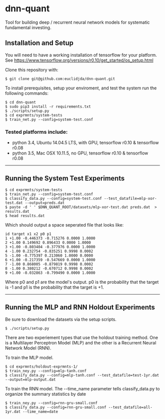# dnn-quant

Tool for building deep / recurrent neural network models for systematic fundamental investing.

## Installation and Setup

You will need to have a working installation of tensorflow for your platform.
See https://www.tensorflow.org/versions/r0.10/get_started/os_setup.html

Clone this repository with:

```shell
$ git clone git@github.com:euclidjda/dnn-quant.git
```

To install prerequisites, setup your enviroment, and test the system run the following commands:

```shell
$ cd dnn-quant
$ sudo pip3 install -r requirements.txt
$ ./scripts/setup.py
$ cd exprmnts/system-tests
$ train_net.py --config=system-test.conf
```

### Tested platforms include:
- python 3.4, Ubuntu 14.04.5 LTS, with GPU, tensorflow r0.10 & tensorflow r0.08
- python 3.5, Mac OSX 10.11.5, no GPU, tensorflow r0.10 & tensorflow r0.08


---


## Running the System Test Experiments

```shell
$ cd exprmnts/system-tests
$ train_net.py --config=system-test.conf
$ classify_data.py --config=system-test.conf --test_datafile=mlp-xor-test.dat --output=preds.dat
$ paste -d ' ' $DNN_QUANT_ROOT/datasets/mlp-xor-test.dat preds.dat  > results.dat
$ head results.dat
```

Which should output a space seperated file that looks like:

```shell
id target x1 x2 p0 p1
1 +1.00 -0.446373 -0.715276 0.0000 1.0000
2 +1.00 0.149692 0.896433 0.0000 1.0000
3 +1.00 -0.803404 -0.377976 0.0000 1.0000
4 -1.00 0.232754 -0.835251 0.9998 0.0002
5 -1.00 -0.775397 0.213060 1.0000 0.0000
6 +1.00 -0.217359 -0.547669 0.0000 1.0000
7 -1.00 0.868005 -0.879819 0.9998 0.0002
8 -1.00 0.380212 -0.670712 0.9998 0.0002
9 +1.00 -0.032863 -0.799490 0.0000 1.0000
```

Where p0 and p1 are the model's output. p0 is the probability that the
target is -1 and p1 is the probability that the target is +1.


---



## Running the MLP and RNN Holdout Experiments

Be sure to download the datasets via the setup scripts.

```shell
$ ./scripts/setup.py
```

There are two experiement types that use the holdout training
method. One is a Multilayer Perceptron Model (MLP) and the other is a
Recurrent Neural Network Model (RNN).

To train the MLP model.

```shell
$ cd exprmnts/holdout-exprmnts-1/
$ train_ney.py --config=mlp-tanh.conf
$ classify_data.py --config=mlp-tanh.conf --test_datafile=test-1yr.dat --output=mlp-output.dat
```

To train the RNN model. The --time_name parameter tells classify_data.py
to organize the summary statistics by date

```shell
$ train_ney.py --config=rnn-gru-small.conf
$ classify_data.py --config=rnn-gru-small.conf --test_datafile=all-1yr.dat --time_name=date
```

